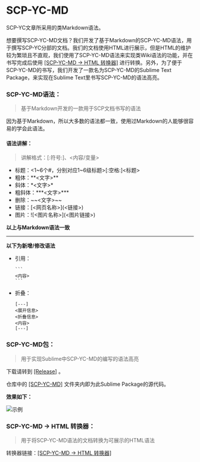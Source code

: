 # SCP-YC-MD
SCP-YC文章所采用的类Markdown语法。

想要撰写SCP-YC-MD文档？我们开发了基于Markdown的SCP-YC-MD语法，用于撰写SCP-YC分部的文档。我们的文档使用HTML进行展示，但是HTML的维护较为繁琐且不直观，我们使用了SCP-YC-MD语法来实现类Wiki语法的功能，并在书写完成后使用 [[SCP-YC-MD -> HTML 转换器]](https://SCP-YC.github.io/SCP-YC-MD/convert.html) 进行转换。另外，为了便于SCP-YC-MD的书写，我们开发了一款名为SCP-YC-MD的Sublime Text Package，来实现在Sublime Text里书写SCP-YC-MD的语法高亮。

### SCP-YC-MD语法：

> 基于Markdown开发的一款用于SCP文档书写的语法

因为基于Markdown，所以大多数的语法都一致，使用过Markdown的人能够很容易的学会此语法。

#### 语法讲解：

> 讲解格式：[:符号:]、<内容/变量>

- 标题：<1~6个#，分别对应1~6级标题>[:空格:]<标题>
- 粗体：\*\*<文字>\*\*
- 斜体：\*<文字>\*
- 粗斜体：\*\*\*<文字>\*\*\*
- 删除：\~\~<文字>\~\~
- 链接：\[<网页名称>\]\(<链接>\)
- 图片：\!\[<图片名称>\]\(<图片链接>\)

**以上与Markdown语法一致**

---

**以下为新增/修改语法**

- 引用：

  ```
  ​```
  <内容>
  ​```
  ```

- 折叠：

  ```
  [---]
  <展开信息>
  <折叠信息>
  <内容>
  [---]
  ```

### SCP-YC-MD包：

> 用于实现Sublime中SCP-YC-MD的编写的语法高亮

下载请转到 [[Release]](https://github.com/SCP-YC/SCP-YC-MD/releases) 。

仓库中的 [[SCP-YC-MD]](https://github.com/SCP-YC/SCP-YC-MD/blob/master/SCP-YC-MD) 文件夹内即为此Sublime Package的源代码。

**效果如下：**

![示例](https://s2.ax1x.com/2019/08/06/ehgrHe.png)

### SCP-YC-MD -> HTML 转换器：

> 用于将SCP-YC-MD语法的文档转换为可展示的HTML语法

转换器链接：[[SCP-YC-MD -> HTML 转换器]](https://SCP-YC.github.io/SCP-YC-MD/convert.html)

